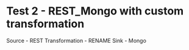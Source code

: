 
Test 2 - REST_Mongo with custom transformation
==================================================

Source - REST
Transformation - RENAME
Sink - Mongo
